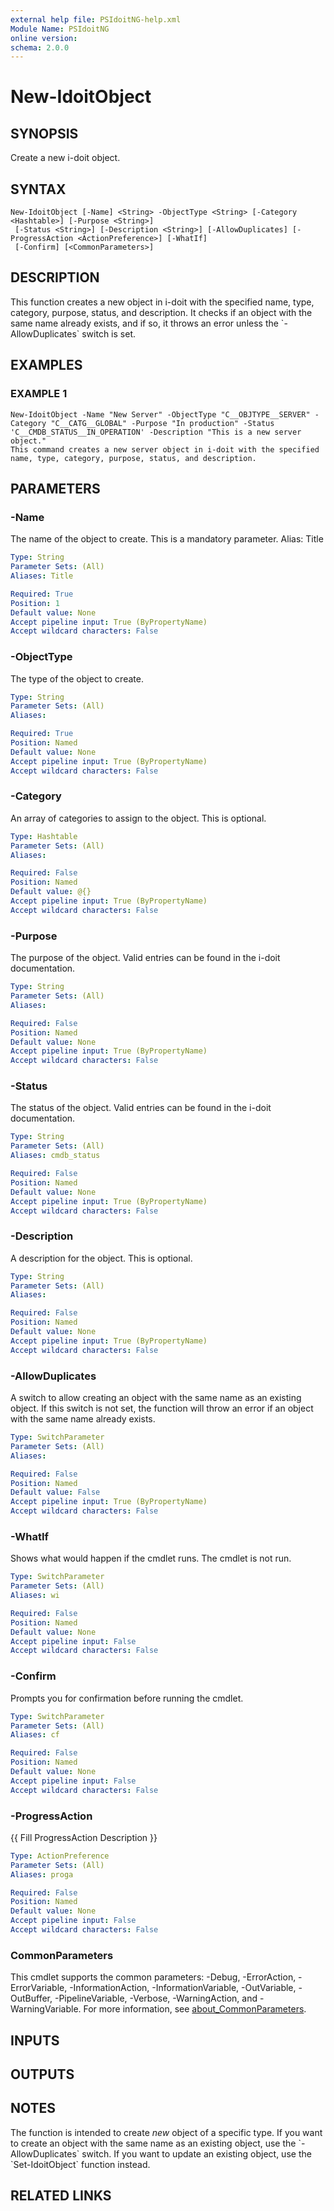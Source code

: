 ```yaml
---
external help file: PSIdoitNG-help.xml
Module Name: PSIdoitNG
online version:
schema: 2.0.0
---
```


# New-IdoitObject

## SYNOPSIS
Create a new i-doit object.

## SYNTAX

```
New-IdoitObject [-Name] <String> -ObjectType <String> [-Category <Hashtable>] [-Purpose <String>]
 [-Status <String>] [-Description <String>] [-AllowDuplicates] [-ProgressAction <ActionPreference>] [-WhatIf]
 [-Confirm] [<CommonParameters>]
```

## DESCRIPTION
This function creates a new object in i-doit with the specified name, type, category, purpose, status, and description.
It checks if an object with the same name already exists, and if so, it throws an error unless the \`-AllowDuplicates\` switch is set.

## EXAMPLES

### EXAMPLE 1
```
New-IdoitObject -Name "New Server" -ObjectType "C__OBJTYPE__SERVER" -Category "C__CATG__GLOBAL" -Purpose "In production" -Status 'C__CMDB_STATUS__IN_OPERATION' -Description "This is a new server object."
This command creates a new server object in i-doit with the specified name, type, category, purpose, status, and description.
```

## PARAMETERS

### -Name
The name of the object to create.
This is a mandatory parameter.
Alias: Title

```yaml
Type: String
Parameter Sets: (All)
Aliases: Title

Required: True
Position: 1
Default value: None
Accept pipeline input: True (ByPropertyName)
Accept wildcard characters: False
```

### -ObjectType
The type of the object to create.

```yaml
Type: String
Parameter Sets: (All)
Aliases:

Required: True
Position: Named
Default value: None
Accept pipeline input: True (ByPropertyName)
Accept wildcard characters: False
```

### -Category
An array of categories to assign to the object.
This is optional.

```yaml
Type: Hashtable
Parameter Sets: (All)
Aliases:

Required: False
Position: Named
Default value: @{}
Accept pipeline input: True (ByPropertyName)
Accept wildcard characters: False
```

### -Purpose
The purpose of the object.
Valid entries can be found in the i-doit documentation.

```yaml
Type: String
Parameter Sets: (All)
Aliases:

Required: False
Position: Named
Default value: None
Accept pipeline input: True (ByPropertyName)
Accept wildcard characters: False
```

### -Status
The status of the object.
Valid entries can be found in the i-doit documentation.

```yaml
Type: String
Parameter Sets: (All)
Aliases: cmdb_status

Required: False
Position: Named
Default value: None
Accept pipeline input: True (ByPropertyName)
Accept wildcard characters: False
```

### -Description
A description for the object.
This is optional.

```yaml
Type: String
Parameter Sets: (All)
Aliases:

Required: False
Position: Named
Default value: None
Accept pipeline input: True (ByPropertyName)
Accept wildcard characters: False
```

### -AllowDuplicates
A switch to allow creating an object with the same name as an existing object.
If this switch is not set, the function will throw an error if an object with the same name already exists.

```yaml
Type: SwitchParameter
Parameter Sets: (All)
Aliases:

Required: False
Position: Named
Default value: False
Accept pipeline input: True (ByPropertyName)
Accept wildcard characters: False
```

### -WhatIf
Shows what would happen if the cmdlet runs.
The cmdlet is not run.

```yaml
Type: SwitchParameter
Parameter Sets: (All)
Aliases: wi

Required: False
Position: Named
Default value: None
Accept pipeline input: False
Accept wildcard characters: False
```

### -Confirm
Prompts you for confirmation before running the cmdlet.

```yaml
Type: SwitchParameter
Parameter Sets: (All)
Aliases: cf

Required: False
Position: Named
Default value: None
Accept pipeline input: False
Accept wildcard characters: False
```

### -ProgressAction
{{ Fill ProgressAction Description }}

```yaml
Type: ActionPreference
Parameter Sets: (All)
Aliases: proga

Required: False
Position: Named
Default value: None
Accept pipeline input: False
Accept wildcard characters: False
```

### CommonParameters
This cmdlet supports the common parameters: -Debug, -ErrorAction, -ErrorVariable, -InformationAction, -InformationVariable, -OutVariable, -OutBuffer, -PipelineVariable, -Verbose, -WarningAction, and -WarningVariable. For more information, see [about_CommonParameters](http://go.microsoft.com/fwlink/?LinkID=113216).

## INPUTS

## OUTPUTS

## NOTES
The function is intended to create *new* object of a specific type.
If you want to create an object with the same name as an existing object, use the \`-AllowDuplicates\` switch.
If you want to update an existing object, use the \`Set-IdoitObject\` function instead.

## RELATED LINKS
